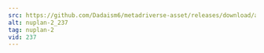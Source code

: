 ```yaml
---
src: https://github.com/Dadaism6/metadriverse-asset/releases/download/assetsv1.0.1/nuplan-2_237.mp4
alt: nuplan-2_237
tag: nuplan-2
vid: 237
---
```

